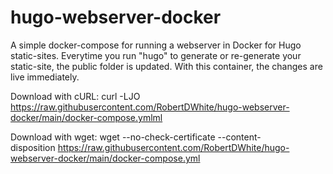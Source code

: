 # hugo-webserver-docker
A simple docker-compose for running a webserver in Docker for Hugo static-sites.
Everytime you run "hugo" to generate or re-generate your static-site, the public folder is updated. With this container, the changes are live immediately.

Download with cURL:
curl -LJO https://raw.githubusercontent.com/RobertDWhite/hugo-webserver-docker/main/docker-compose.ymlml

Download with wget:
wget --no-check-certificate --content-disposition https://raw.githubusercontent.com/RobertDWhite/hugo-webserver-docker/main/docker-compose.yml
